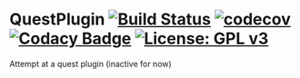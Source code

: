# QuestPlugin [![Build Status](https://travis-ci.com/timanema/QuestPlugin.svg?branch=dev)](https://travis-ci.com/timanema/QuestPlugin) [![codecov](https://codecov.io/gh/timanema/QuestPlugin/branch/master/graph/badge.svg?token=L9SBEVscmL)](https://codecov.io/gh/timanema/QuestPlugin) [![Codacy Badge](https://api.codacy.com/project/badge/Grade/9be856236e574ad4a0c0c50511010f9e)](https://www.codacy.com?utm_source=github.com&amp;utm_medium=referral&amp;utm_content=timanema/QuestPlugin&amp;utm_campaign=Badge_Grade) [![License: GPL v3](https://img.shields.io/badge/License-GPLv3-blue.svg)](https://www.gnu.org/licenses/gpl-3.0)
                                                                                                                                                                                                                                                                                                                                                                                                                                                                                                                                                                                             


Attempt at a quest plugin (inactive for now)
